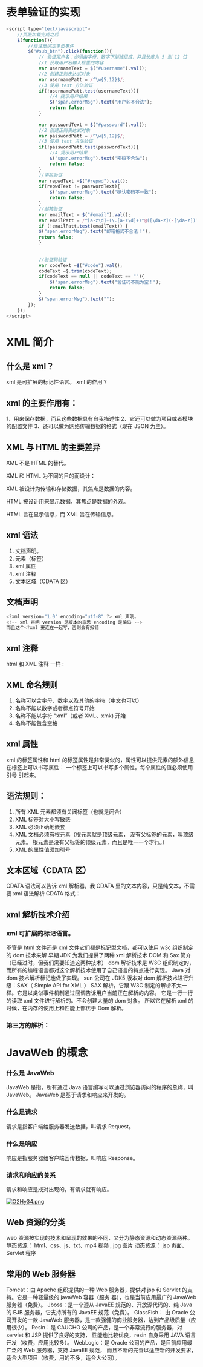 # 表单验证的实现

```javascript
<script type="text/javascript">
	//页面加载完成之后
	$(function(){
		//给注册绑定单击事件
		$("#sub_btn").click(function(){
			// 验证用户名：必须由字母，数字下划线组成，并且长度为 5 到 12 位
			//1 获取用户名输入框里的内容
			var usernameText = $("#username").val();
			//2 创建正则表达式对象
			var usernamePatt = /^\w{5,12}$/;
			//3 使用 test 方法验证
			if(!usernamePatt.test(usernameText)){
				//4 提示用户结果
				$("span.errorMsg").text("用户名不合法");
				return false;
			}
			
			var passwordText = $("#password").val();
			//2 创建正则表达式对象
			var passwordPatt = /^\w{5,12}$/;
			//3 使用 test 方法验证
			if(!passwordPatt.test(passwordText)){
				//4 提示用户结果
				$("span.errorMsg").text("密码不合法");
				return false;
			}
			//密码验证
			var repwdText =$("#repwd").val();
			if(repwdText != passwordText){
				$("span.errorMsg").text("确认密码不一致");
				return false;
			}
			//邮箱验证
			var emailText = $("#email").val();
			var emailPatt = /^[a-z\d]+(\.[a-z\d]+)*@([\da-z](-[\da-z])?)+(\.{1,2}[a-z]+)+$/;
			if (!emailPatt.test(emailText)) {
			$("span.errorMsg").text("邮箱格式不合法！");
			return false;
			}
			
			
			//验证码验证
			var codeText =$("#code").val();
			codeText =$.trim(codeText);
			if(codeText == null || codeText == ""){
				$("span.errorMsg").text("验证码不能为空！");
				return false;
			}
			$("span.errorMsg").text("");
		});
	});
</script>
```

# XML 简介

## 什么是 xml？

xml 是可扩展的标记性语言。 xml 的作用？

## xml 的主要作用有：

1、用来保存数据，而且这些数据具有自我描述性
2、它还可以做为项目或者模块的配置文件
3、还可以做为网络传输数据的格式（现在 JSON 为主）。

## XML 与 HTML 的主要差异

XML 不是 HTML 的替代。

XML 和 HTML 为不同的目的而设计：

XML 被设计为传输和存储数据，其焦点是数据的内容。

HTML 被设计用来显示数据，其焦点是数据的外观。

HTML 旨在显示信息，而 XML 旨在传输信息。

## xml 语法

1. 文档声明。
2. 元素（标签）
3. xml 属性
4. xml 注释
5. 文本区域（CDATA 区）

## 文档声明

```javascript
<?xml version="1.0" encoding="utf-8" ?> xml 声明。
<!-- xml 声明 version 是版本的意思 encoding 是编码 -->
而且这个<?xml 要连在一起写，否则会有报错
```

## xml 注释

html 和 XML 注释 一样 : <!-- html 注释 -->

## XML 命名规则

1. 名称可以含字母、数字以及其他的字符（中文也可以）
2. 名称不能以数字或者标点符号开始
3. 名称不能以字符 “xml”（或者 XML、xmk) 开始
4. 名称不能包含空格

## xml 属性

xml 的标签属性和 html 的标签属性是非常类似的，属性可以提供元素的额外信息
在标签上可以书写属性：
一个标签上可以书写多个属性。每个属性的值必须使用 引号 引起来。

## 语法规则：

1. 所有 XML 元素都须有关闭标签（也就是闭合）
2. XML 标签对大小写敏感
3. XML 必须正确地嵌套
4. XML 文档必须有根元素（根元素就是顶级元素，
   没有父标签的元素，叫顶级元素。
   根元素是没有父标签的顶级元素，而且是唯一一个才行。）
5. XML 的属性值须加引号

## 文本区域（CDATA 区）

CDATA 语法可以告诉 xml 解析器，我 CDATA 里的文本内容，只是纯文本，不需要 xml 语法解析
CDATA 格式：
<![CDATA[ 这里可以把你输入的字符原样显示，不会解析 xml ]]>

## xml 解析技术介绍

### xml 可扩展的标记语言。

不管是 html 文件还是 xml 文件它们都是标记型文档，都可以使用 w3c 组织制定的 dom 技术来解
早期 JDK 为我们提供了两种 xml 解析技术 DOM 和 Sax 简介（已经过时，但我们需要知道这两种技术）
dom 解析技术是 W3C 组织制定的，而所有的编程语言都对这个解析技术使用了自己语言的特点进行实现。
Java 对 dom 技术解析标记也做了实现。
sun 公司在 JDK5 版本对 dom 解析技术进行升级：SAX（ Simple API for XML ）
SAX 解析，它跟 W3C 制定的解析不太一样。它是以类似事件机制通过回调告诉用户当前正在解析的内容。
它是一行一行的读取 xml 文件进行解析的。不会创建大量的 dom 对象。
所以它在解析 xml 的时候，在内存的使用上和性能上都优于 Dom 解析。

### 第三方的解析：

# JavaWeb 的概念

### 什么是 JavaWeb

JavaWeb 是指，所有通过 Java 语言编写可以通过浏览器访问的程序的总称，叫 JavaWeb。
JavaWeb 是基于请求和响应来开发的。

### 什么是请求

请求是指客户端给服务器发送数据，叫请求 Request。 

### 什么是响应

响应是指服务器给客户端回传数据，叫响应 Response。

### 请求和响应的关系

请求和响应是成对出现的，有请求就有响应。

<a href="https://imgtu.com/i/O2Hy34"><img src="https://s1.ax1x.com/2022/05/15/O2Hy34.png" alt="O2Hy34.png" border="0" /></a>

## Web 资源的分类

web 资源按实现的技术和呈现的效果的不同，又分为静态资源和动态资源两种。
静态资源： html、css、js、txt、mp4 视频 , jpg 图片
动态资源： jsp 页面、Servlet 程序

## 常用的 Web 服务器

Tomcat：由 Apache 组织提供的一种 Web 服务器，提供对 jsp 和 Servlet 的支持。它是一种轻量级的 javaWeb 容器（服务
器），也是当前应用最广的 JavaWeb 服务器（免费）。
Jboss：是一个遵从 JavaEE 规范的、开放源代码的、纯 Java 的 EJB 服务器，它支持所有的 JavaEE 规范（免费）。
GlassFish： 由 Oracle 公司开发的一款 JavaWeb 服务器，是一款强健的商业服务器，达到产品级质量（应用很少）。
Resin：是 CAUCHO 公司的产品，是一个非常流行的服务器，对 servlet 和 JSP 提供了良好的支持，
性能也比较优良，resin 自身采用 JAVA 语言开发（收费，应用比较多）。
WebLogic：是 Oracle 公司的产品，是目前应用最广泛的 Web 服务器，支持 JavaEE 规范，
而且不断的完善以适应新的开发要求，适合大型项目（收费，用的不多，适合大公司）。
